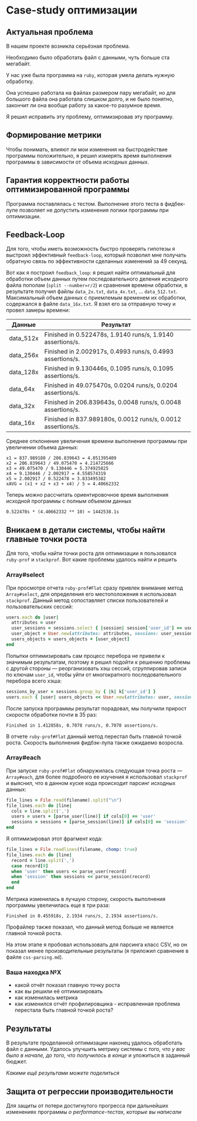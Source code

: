# Case-study оптимизации

## Актуальная проблема
В нашем проекте возникла серьёзная проблема.

Необходимо было обработать файл с данными, чуть больше ста мегабайт.

У нас уже была программа на `ruby`, которая умела делать нужную обработку.

Она успешно работала на файлах размером пару мегабайт, но для большого файла она работала слишком долго, и не было понятно, закончит ли она вообще работу за какое-то разумное время.

Я решил исправить эту проблему, оптимизировав эту программу.

## Формирование метрики
Чтобы понимать, влияют ли мои изменения на быстродействие программы положительно, я решил измерять время выполнения программы в зависимости от объема исходных данных.

## Гарантия корректности работы оптимизированной программы
Программа поставлялась с тестом. Выполнение этого теста в фидбек-лупе позволяет не допустить изменения логики программы при оптимизации.

## Feedback-Loop
Для того, чтобы иметь возможность быстро проверять гипотезы я выстроил эффективный `feedback-loop`, который позволил мне получать обратную связь по эффективности сделанных изменений за 49 секунд.

Вот как я построил `feedback_loop`: я решил найти оптимальный для обработки объем данных путем последовательного деления исходного файла пополам (`split --number=r/2`) и сравнения времени обработки, в результате получил файлы `data_2x.txt`, `data_4x.txt`, ... `data_512.txt`. Максимальный объем данных с приемлемым временем их обработки, содержался в файле `data_16x.txt`. Я взял его за отправную точку и провел замеры времени:

| Данные     | Результат                                                  |
|------------|------------------------------------------------------------|
| data_512x  | Finished in 0.522478s, 1.9140 runs/s, 1.9140 assertions/s. |
| data_256x  | Finished in 2.002917s, 0.4993 runs/s, 0.4993 assertions/s. |
| data_128x  | Finished in 9.130446s, 0.1095 runs/s, 0.1095 assertions/s. |
| data_64x   | Finished in 49.075470s, 0.0204 runs/s, 0.0204 assertions/s.|
| data_32x   | Finished in 206.839643s, 0.0048 runs/s, 0.0048 assertions/s.|
| data_16x   | Finished in 837.989180s, 0.0012 runs/s, 0.0012 assertions/s.|

Среднее отклонение увеличения времени выполнения программы при увеличении объема данных:
```
x1 = 837.989180 / 206.839643 = 4.051395409
x2 = 206.839643 / 49.075470 = 4.214725666
x3 = 49.075470 / 9.130446 = 5.374925825
x4 = 9.130446 / 2.002917 = 4.558574319
x5 = 2.002917 / 0.522478 = 3.833495382
xAVG = (x1 + x2 + x3 + x4) / 5 = 4.40662332
```
Теперь можно рассчитать ориентировочное время выполнения исходной программы с полным объемом данных
```
0.522478s * (4.40662332 ** 10) ≈ 1442538.1s
```

## Вникаем в детали системы, чтобы найти главные точки роста
Для того, чтобы найти точки роста для оптимизации я пользовался `ruby-prof` и `stackprof`. Вот какие проблемы удалось найти и решить

### Array#select
При просмотре отчета `ruby-prof#Flat` сразу привлек внимание метод `Array#select`, для определения его местоположения я использовал `stackprof`. Данный метод сопоставляет списки пользователей и пользовательских сессий:
```ruby
users.each do |user|
  attributes = user
  user_sessions = sessions.select { |session| session['user_id'] == user['id'] }
  user_object = User.new(attributes: attributes, sessions: user_sessions)
  users_objects = users_objects + [user_object]
end
```
Попытки оптимизировать сам процесс перебора не привели к значимым результатам, поэтому я решил подойти к решению проблемы с другой стороны — реорганизовать хэш сессий, сгруппировав записи по ключам `user_id`, чтобы уйти от многократного последовательного перебора всего хэша:
```ruby
sessions_by_user = sessions.group_by { |k| k['user_id'] }
users.each { |user| users_objects << User.new(attributes: user, sessions: sessions_by_user[user['id']] || []) }
```
После запуска программы результат порадовал, мы получили прирост скорости обработки почти в 35 раз:
```
Finished in 1.412858s, 0.7078 runs/s, 0.7078 assertions/s.
```
В отчете `ruby-prof#Flat` данный метод перестал быть главной точкой роста. Скорость выполнения фидбэк-лупа также ожидаемо возросла.

### Array#each
При запуске `ruby-prof#Flat` обнаружилась следующая точка роста — `Array#each`, для более подробного ее изучения я использовал `stackprof` и выяснил, что в данном куске кода происходит парсинг исходных данных:
```ruby
file_lines = File.read(filename).split("\n")
file_lines.each do |line|
  cols = line.split(',')
  users = users + [parse_user(line)] if cols[0] == 'user'
  sessions = sessions + [parse_session(line)] if cols[0] == 'session'
end
```
Я оптимизировал этот фрагмент кода:
```ruby
file_lines = File.readlines(filename, chomp: true)
file_lines.each do |line|
  record = line.split(',')
  case record[0]
  when 'user' then users << parse_user(record)
  when 'session' then sessions << parse_session(record)
  end
end
```
Метрика изменилась в лучшую сторону, скорость выполнения программы увеличилась еще в три раза:
```
Finished in 0.455918s, 2.1934 runs/s, 2.1934 assertions/s.
```
Профайлер также показал, что данный метод больше не является главной точкой роста.

На этом этапе я пробовал использовать для парсинга класс CSV, но он показал менее производительные результаты (я приложил сравнение в файле `css-parsing.md`).

### Ваша находка №X
- какой отчёт показал главную точку роста
- как вы решили её оптимизировать
- как изменилась метрика
- как изменился отчёт профилировщика - исправленная проблема перестала быть главной точкой роста?

## Результаты
В результате проделанной оптимизации наконец удалось обработать файл с данными.
Удалось улучшить метрику системы с *того, что у вас было в начале, до того, что получилось в конце* и уложиться в заданный бюджет.

*Какими ещё результами можете поделиться*

## Защита от регрессии производительности
Для защиты от потери достигнутого прогресса при дальнейших изменениях программы *о performance-тестах, которые вы написали*

